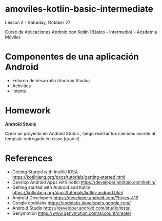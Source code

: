 # amoviles-kotlin-basic-intermediate
Lesson 2 - Saturday, October 27

Curso de Aplicaciones Android con Kotlin (Básico - Intermedio) - Academia Móviles

# Componentes de una aplicación Android

- Entorno de desarrollo (Android Studio)
- Activities
- Intents

# Homework

**Android Studio**

Crear un proyecto en Android Studio , luego realizar los cambios acorde al template entregado en clase (gradle).
  
# References 

- Getting Started with IntelliJ IDEA https://kotlinlang.org/docs/tutorials/getting-started.html
- Develop Android Apps with Kotlin https://developer.android.com/kotlin/
- Getting started with Android and Kotlin https://kotlinlang.org/docs/tutorials/kotlin-android.html
- Android Developers https://developer.android.com/?hl=es-419
- Google codelabs https://codelabs.developers.google.com/
- Android Studio https://developer.android.com/studio/install
- Genymotion https://www.genymotion.com/account/create/
